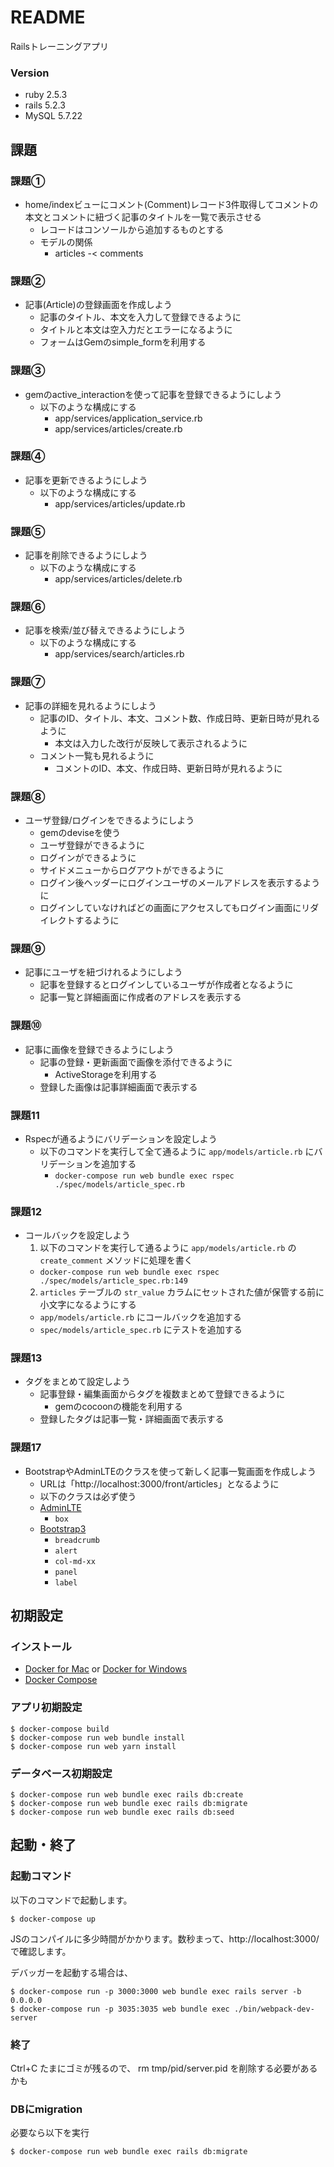 # README

Railsトレーニングアプリ

### Version
- ruby 2.5.3
- rails 5.2.3
- MySQL 5.7.22

## 課題
### 課題①
- home/indexビューにコメント(Comment)レコード3件取得してコメントの本文とコメントに紐づく記事のタイトルを一覧で表示させる
  - レコードはコンソールから追加するものとする
  - モデルの関係
    - articles -< comments
    
### 課題②
- 記事(Article)の登録画面を作成しよう
  - 記事のタイトル、本文を入力して登録できるように
  - タイトルと本文は空入力だとエラーになるように
  - フォームはGemのsimple_formを利用する
  
### 課題③
- gemのactive_interactionを使って記事を登録できるようにしよう
  - 以下のような構成にする
    - app/services/application_service.rb
    - app/services/articles/create.rb
    
### 課題④
- 記事を更新できるようにしよう
  - 以下のような構成にする
    - app/services/articles/update.rb
    
### 課題⑤
- 記事を削除できるようにしよう
  - 以下のような構成にする
    - app/services/articles/delete.rb
    
### 課題⑥
- 記事を検索/並び替えできるようにしよう
  - 以下のような構成にする
    - app/services/search/articles.rb
    
### 課題⑦
- 記事の詳細を見れるようにしよう
  - 記事のID、タイトル、本文、コメント数、作成日時、更新日時が見れるように
    - 本文は入力した改行が反映して表示されるように
  - コメント一覧も見れるように
    - コメントのID、本文、作成日時、更新日時が見れるように
    
### 課題⑧
- ユーザ登録/ログインをできるようにしよう
  - gemのdeviseを使う
  - ユーザ登録ができるように
  - ログインができるように
  - サイドメニューからログアウトができるように
  - ログイン後ヘッダーにログインユーザのメールアドレスを表示するように
  - ログインしていなければどの画面にアクセスしてもログイン画面にリダイレクトするように

### 課題⑨
- 記事にユーザを紐づけれるようにしよう
  - 記事を登録するとログインしているユーザが作成者となるように
  - 記事一覧と詳細画面に作成者のアドレスを表示する
  
### 課題⑩
- 記事に画像を登録できるようにしよう
  - 記事の登録・更新画面で画像を添付できるように
    - ActiveStorageを利用する
  - 登録した画像は記事詳細画面で表示する 
  
### 課題11
- Rspecが通るようにバリデーションを設定しよう
  - 以下のコマンドを実行して全て通るように `app/models/article.rb` にバリデーションを追加する
    - `docker-compose run web bundle exec rspec ./spec/models/article_spec.rb` 

### 課題12
- コールバックを設定しよう
  1. 以下のコマンドを実行して通るように `app/models/article.rb` の `create_comment` メソッドに処理を書く
    - `docker-compose run web bundle exec rspec ./spec/models/article_spec.rb:149` 
  2. `articles` テーブルの `str_value` カラムにセットされた値が保管する前に小文字になるようにする
    - `app/models/article.rb` にコールバックを追加する
    - `spec/models/article_spec.rb` にテストを追加する
    
### 課題13
- タグをまとめて設定しよう
  - 記事登録・編集画面からタグを複数まとめて登録できるように
    - gemのcocoonの機能を利用する
  - 登録したタグは記事一覧・詳細画面で表示する
  
### 課題17
- BootstrapやAdminLTEのクラスを使って新しく記事一覧画面を作成しよう
  - URLは「http://localhost:3000/front/articles」となるように
  - 以下のクラスは必ず使う
  - [AdminLTE](https://adminlte.io/themes/AdminLTE/documentation)
    - `box`
  - [Bootstrap3](http://bootstrap3.cyberlab.info/components)
    - `breadcrumb`
    - `alert`
    - `col-md-xx`
    - `panel`
    - `label`

## 初期設定

### インストール
- [Docker for Mac](https://www.docker.com/docker-mac) or [Docker for Windows](https://docs.docker.com/docker-for-windows/)
- [Docker Compose](https://docs.docker.com/compose/install/)

### アプリ初期設定
```
$ docker-compose build
$ docker-compose run web bundle install
$ docker-compose run web yarn install
```

### データベース初期設定
```
$ docker-compose run web bundle exec rails db:create
$ docker-compose run web bundle exec rails db:migrate
$ docker-compose run web bundle exec rails db:seed
```

## 起動・終了

### 起動コマンド

以下のコマンドで起動します。

```
$ docker-compose up
```

JSのコンパイルに多少時間がかかります。数秒まって、http://localhost:3000/ で確認します。

デバッガーを起動する場合は、

```
$ docker-compose run -p 3000:3000 web bundle exec rails server -b 0.0.0.0
$ docker-compose run -p 3035:3035 web bundle exec ./bin/webpack-dev-server
```

### 終了
Ctrl+C
たまにゴミが残るので、  rm tmp/pid/server.pid を削除する必要があるかも

### DBにmigration
必要なら以下を実行
```
$ docker-compose run web bundle exec rails db:migrate
```